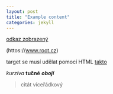 ```yaml
---
layout: post
title: "Example content"
categories: jekyll
---
```


[odkaz zobrazený](https://www.root.cz)

(httos://www.root.cz)

target se musí udělat pomocí HTML <a target="_blank" href="">takto</a>

*kurzíva* **tučné** ***obojí***

> citát
> víceřádkový
